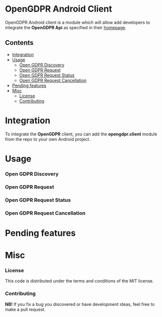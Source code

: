 # OpenGDPR Android Client

OpenGDPR Android client is a module which will allow add developers to integrate the **OpenGDPR Api** as specified in their [homepage](https://www.opengdpr.org).

## Contents

* [Integration](#integration)
* [Usage](#usage)
    * [Open GDPR Discovery](#opengdpr-discovery)
    * [Open GDPR Request](#opengdpr-request)
    * [Open GDPR Request Status](#opengdpr-status)
    * [Open GDPR Request Cancellation](#opengdpr-cancel)
* [Pending features](#pending-features)
* [Misc](#misc)
    * [License](#misc_license)
    * [Contributing](#misc_contributing)

<a name="integration"></a>
# Integration

To integrate the **OpenGDPR** client, you can add the **opengdpr.client** module from the repo to your own Android project.

<a name="usage"></a>
# Usage

<a name="opengdpr-discovery"></a>
### Open GDPR Discovery

<a name="opengdpr-request"></a>
### Open GDPR Request

<a name="opengdpr-status"></a>
### Open GDPR Request Status

<a name="opengdpr-cancel"></a>
### Open GDPR Request Cancellation

<a name="pending-features"></a>
# Pending features

<a name="misc"></a>
# Misc

<a name="misc_license"></a>
### License

This code is distributed under the terms and conditions of the MIT license.

<a name="misc_contributing"></a>
### Contributing

**NB!** If you fix a bug you discovered or have development ideas, feel free to make a pull request.